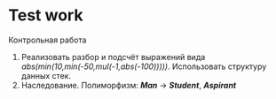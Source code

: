 # Test work

Контрольная работа

1. Реализовать разбор и подсчёт выражений вида
   _abs(min(10,min(-50,mul(-1,abs(-100)))))_. Использовать структуру данных
   стек.
2. Наследование. Полиморфизм: **_Man_** -> **_Student_**, **_Aspirant_**
